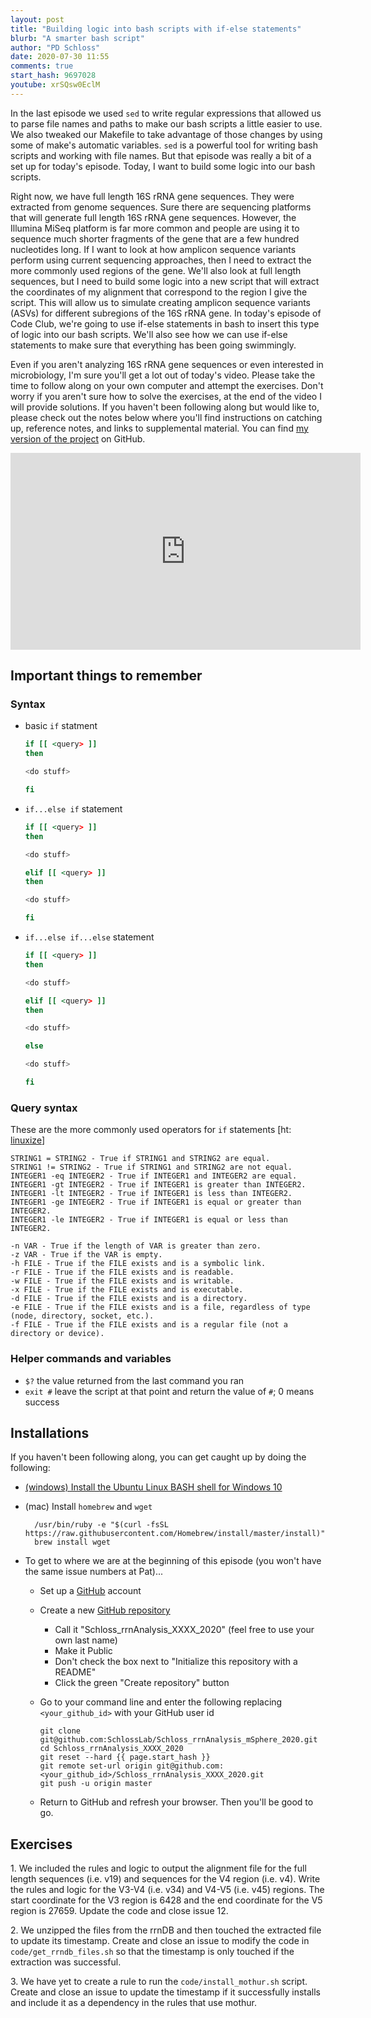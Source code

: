 ```yaml
---
layout: post
title: "Building logic into bash scripts with if-else statements"
blurb: "A smarter bash script"
author: "PD Schloss"
date: 2020-07-30 11:55
comments: true
start_hash: 9697028
youtube: xrSQsw0EclM
---
```


In the last episode we used `sed` to write regular expressions that allowed us to parse file names and paths to make our bash scripts a little easier to use. We also tweaked our Makefile to take advantage of those changes by using some of make's automatic variables. `sed` is a powerful tool for writing bash scripts and working with file names. But that episode was really a bit of a set up for today's episode. Today, I want to build some logic into our bash scripts.

Right now, we have full length 16S rRNA gene sequences. They were extracted from genome sequences. Sure there are sequencing platforms that will generate full length 16S rRNA gene sequences. However, the Illumina MiSeq platform is far more common and people are using it to sequence much shorter fragments of the gene that are a few hundred nucleotides long. If I want to look at how amplicon sequence variants perform using current sequencing approaches, then I need to extract the more commonly used regions of the gene. We'll also look at full length sequences, but I need to build some logic into a new script that will extract the coordinates of my alignment that correspond to the region I give the script. This will allow us to simulate creating amplicon sequence variants (ASVs) for different subregions of the 16S rRNA gene. In today's episode of Code Club, we're going to use if-else statements in bash to insert this type of logic into our bash scripts. We'll also see how we can use if-else statements to make sure that everything has been going swimmingly.

Even if you aren't analyzing 16S rRNA gene sequences or even interested in microbiology, I'm sure you'll get a lot out of today's video. Please take the time to follow along on your own computer and attempt the exercises. Don't worry if you aren't sure how to solve the exercises, at the end of the video I will provide solutions. If you haven't been following along but would like to, please check out the notes below where you'll find instructions on catching up, reference notes, and links to supplemental material. You can find [my version of the project](https://github.com/SchlossLab/Schloss_rrnAnalysis_mSphere_2020) on GitHub.

<iframe style="margin: 0 auto;display:block;" width="560" height="315" src="https://www.youtube.com/embed/{{ page.youtube }}" frameborder="0" allow="accelerometer; autoplay; encrypted-media; gyroscope; picture-in-picture" allowfullscreen></iframe>


## Important things to remember

### Syntax

* basic `if` statment

	```bash
	if [[ <query> ]]
	then

	<do stuff>

	fi
	```

* `if...else if` statement

	```bash
	if [[ <query> ]]
	then

	<do stuff>

	elif [[ <query> ]]
	then

	<do stuff>

	fi
	```

* `if...else if...else` statement

	```bash
	if [[ <query> ]]
	then

	<do stuff>

	elif [[ <query> ]]
	then

	<do stuff>

	else

	<do stuff>

	fi
	```

### Query syntax

These are the more commonly used operators for `if` statements [ht: [linuxize](https://linuxize.com/post/bash-if-else-statement/#test-operators)]

```
STRING1 = STRING2 - True if STRING1 and STRING2 are equal.
STRING1 != STRING2 - True if STRING1 and STRING2 are not equal.
INTEGER1 -eq INTEGER2 - True if INTEGER1 and INTEGER2 are equal.
INTEGER1 -gt INTEGER2 - True if INTEGER1 is greater than INTEGER2.
INTEGER1 -lt INTEGER2 - True if INTEGER1 is less than INTEGER2.
INTEGER1 -ge INTEGER2 - True if INTEGER1 is equal or greater than INTEGER2.
INTEGER1 -le INTEGER2 - True if INTEGER1 is equal or less than INTEGER2.

-n VAR - True if the length of VAR is greater than zero.
-z VAR - True if the VAR is empty.
-h FILE - True if the FILE exists and is a symbolic link.
-r FILE - True if the FILE exists and is readable.
-w FILE - True if the FILE exists and is writable.
-x FILE - True if the FILE exists and is executable.
-d FILE - True if the FILE exists and is a directory.
-e FILE - True if the FILE exists and is a file, regardless of type (node, directory, socket, etc.).
-f FILE - True if the FILE exists and is a regular file (not a directory or device).
```



### Helper commands and variables

* `$?` the value returned from the last command you ran
* `exit #` leave the script at that point and return the value of `#`; 0 means success



## Installations

If you haven't been following along, you can get caught up by doing the following:

* [(windows) Install the Ubuntu Linux BASH shell for Windows 10](https://itsfoss.com/install-bash-on-windows/)
* (mac) Install `homebrew` and `wget`
  ```
	/usr/bin/ruby -e "$(curl -fsSL https://raw.githubusercontent.com/Homebrew/install/master/install)"
	brew install wget
	```

* To get to where we are at the beginning of this episode (you won't have the same issue numbers at Pat)...
  - Set up a [GitHub](https://www.github.com) account
  - Create a new [GitHub repository](https://github.com/new)
    - Call it "Schloss_rrnAnalysis_XXXX_2020" (feel free to use your own last name)
    - Make it Public
    - Don't check the box next to "Initialize this repository with a README"
    - Click the green "Create repository" button
  - Go to your command line and enter the following replacing `<your_github_id>` with your GitHub user id

		git clone git@github.com:SchlossLab/Schloss_rrnAnalysis_mSphere_2020.git
		cd Schloss_rrnAnalysis_XXXX_2020
		git reset --hard {{ page.start_hash }}
		git remote set-url origin git@github.com:<your_github_id>/Schloss_rrnAnalysis_XXXX_2020.git
		git push -u origin master  

  - Return to GitHub and refresh your browser. Then you'll be good to go.


## Exercises

1\. We included the rules and logic to output the alignment file for the full length sequences (i.e. v19) and sequences for the V4 region (i.e. v4). Write the rules and logic for the V3-V4 (i.e. v34) and V4-V5 (i.e. v45) regions. The start coordinate for the V3 region is 6428 and the end coordinate for the V5 region is 27659. Update the code and close issue 12.


2\. We unzipped the files from the rrnDB and then touched the extracted file to update its timestamp. Create and close an issue to modify the code in `code/get_rrndb_files.sh` so that the timestamp is only touched if the extraction was successful.


3\. We have yet to create a rule to run the `code/install_mothur.sh` script. Create and close an issue to update the timestamp if it successfully installs and include it as a dependency in the rules that use mothur.
